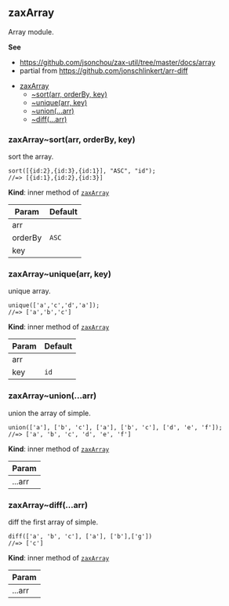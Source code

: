 <a name="module_zaxArray"></a>

## zaxArray
<p>Array module.</p>

**See**

- https://github.com/jsonchou/zax-util/tree/master/docs/array
- partial from https://github.com/jonschlinkert/arr-diff


* [zaxArray](#module_zaxArray)
    * [~sort(arr, orderBy, key)](#module_zaxArray..sort)
    * [~unique(arr, key)](#module_zaxArray..unique)
    * [~union(...arr)](#module_zaxArray..union)
    * [~diff(...arr)](#module_zaxArray..diff)

<a name="module_zaxArray..sort"></a>

### zaxArray~sort(arr, orderBy, key)
<p>sort the array.</p>
<pre class="prettyprint source lang-js"><code>sort([{id:2},{id:3},{id:1}], &quot;ASC&quot;, &quot;id&quot;);
//=> [{id:1},{id:2},{id:3}]
</code></pre>

**Kind**: inner method of [<code>zaxArray</code>](#module_zaxArray)  

| Param | Default |
| --- | --- |
| arr |  | 
| orderBy | <code>ASC</code> | 
| key |  | 

<a name="module_zaxArray..unique"></a>

### zaxArray~unique(arr, key)
<p>unique array.</p>
<pre class="prettyprint source lang-js"><code>unique(['a','c','d','a']);
//=> ['a','b','c']
</code></pre>

**Kind**: inner method of [<code>zaxArray</code>](#module_zaxArray)  

| Param | Default |
| --- | --- |
| arr |  | 
| key | <code>id</code> | 

<a name="module_zaxArray..union"></a>

### zaxArray~union(...arr)
<p>union the array of simple.</p>
<pre class="prettyprint source lang-js"><code>union(['a'], ['b', 'c'], ['a'], ['b', 'c'], ['d', 'e', 'f']);
//=> ['a', 'b', 'c', 'd', 'e', 'f']
</code></pre>

**Kind**: inner method of [<code>zaxArray</code>](#module_zaxArray)  

| Param |
| --- |
| ...arr | 

<a name="module_zaxArray..diff"></a>

### zaxArray~diff(...arr)
<p>diff the first array of simple.</p>
<pre class="prettyprint source lang-js"><code>diff(['a', 'b', 'c'], ['a'], ['b'],['g'])
//=> ['c']
</code></pre>

**Kind**: inner method of [<code>zaxArray</code>](#module_zaxArray)  

| Param |
| --- |
| ...arr | 

